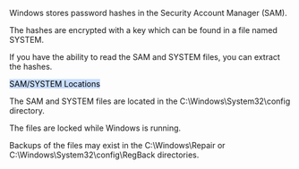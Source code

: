 Windows stores password hashes in the 
Security Account Manager (SAM).

The hashes are encrypted with a key which can be found in a file named SYSTEM.

If you have the ability to read the SAM and SYSTEM files, you can extract the hashes.

<mark style="background: #ADCCFFA6;">SAM/SYSTEM Locations</mark>

The SAM and SYSTEM files are located in the
C:\Windows\System32\config directory.


The files are locked while Windows is running.

Backups of the files may exist in the 
C:\Windows\Repair
or 
C:\Windows\System32\config\RegBack directories.
